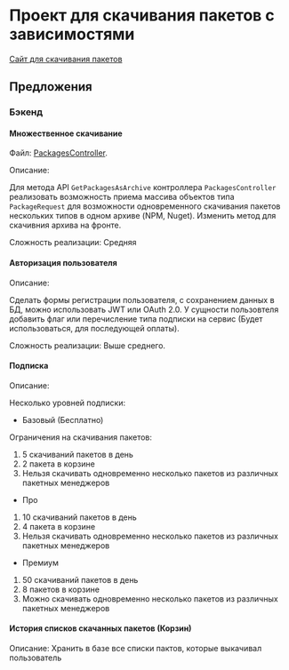 # Проект для скачивания пакетов с зависимостями

[Сайт для скачивания пакетов](http://azerqtech.pw/)

## Предложения

### Бэкенд 

#### Множественное скачивание

Файл: [PackagesController](./Backend/PackageDownloader.API/Controllers/PackagesController.cs).

Описание:

 Для метода API `GetPackagesAsArchive` контроллера `PackagesController` реализовать возможность приема массива объектов типа `PackageRequest` для возможности одновременного скачивания пакетов нескольких типов в одном архиве (NPM, Nuget). Изменить метод для скачивния архива на фронте.

 Сложность реализации: Средняя

#### Авторизация пользователя

Описание:

Сделать формы регистрации пользователя, с сохранением данных в БД, можно использовать JWT или OAuth 2.0.
У сущности пользовтеля  добавить флаг или перечисление типа  подписки на сервис (Будет использоваться, для последующей оплаты).

Сложность реализации: Выше среднего.

#### Подписка

Описание:

Несколько уровней подписки:
* Базовый (Бесплатно)

Ограничения на скачивания пакетов:
1. 5 скачиваний пакетов в день
2. 2 пакета в корзине
3. Нельзя скачивать одновременно несколько пакетов  из различных пакетных менеджеров

* Про
1. 10 скачиваний пакетов в день
2. 4 пакета в корзине
3. Нельзя скачивать одновременно несколько пакетов  из различных пакетных менеджеров


* Премиум 
1. 50 скачиваний пакетов в день
2. 8 пакетов в корзине
3. Можно скачивать одновременно несколько пакетов  из различных пакетных менеджеров


#### История списков скачанных пакетов (Корзин) 
Описание:
Хранить в базе все списки пактов, которые выкачивал пользователь


